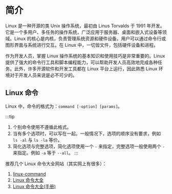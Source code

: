 # 简介

Linux 是一种开源的类 Unix 操作系统，最初由 Linus Torvalds 于 1991 年开发。它是一个多用户、多任务的操作系统，广泛应用于服务器、桌面和嵌入式设备等领域。Linux 的核心是内核，负责管理系统资源和硬件设备。用户可以通过命令行或图形界面与系统进行交互。在 Linux 中，一切皆文件，包括硬件设备和进程。

作为开发人员，掌握 Linux 操作系统的基本知识和使用技巧是非常重要的。Linux 提供了强大的命令行工具和脚本编程能力，可以帮助开发人员高效地完成各种任务。此外，许多开源软件和开发工具都在 Linux 平台上运行，因此熟悉 Linux 环境对于开发人员来说是必不可少的。

## Linux 命令

Linux 中，命令的格式为：`command [-option] [params]`。 

:::tip
1. 个别命令使用不遵循此格式。
2. 当有多个选项时，可以写在一起。一般情况下，选项的顺序没有要求，例如 `ls -al` 与 `ls -la` 等价。
3. 简化选项与完整选项，简化选项使用一个 `-` 来指定，完整选项一般使用两个 `-` 来指定。例如 `-a` 等于 `--all`。
:::

推荐几个 Linux 命令大全网站（其实网上有很多）：

1. [linux-command](https://github.com/jaywcjlove/linux-command)
2. [Linux 命令大全](https://www.runoob.com/linux/linux-command-manual.html)
3. [Linux 命令大全(手册)](https://www.linuxcool.com/)
